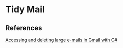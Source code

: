 # Tidy Mail

## References
[Accessing and deleting large e-mails in Gmail with C#](https://docs.microsoft.com/en-us/archive/blogs/mvpawardprogram/accessing-and-deleting-large-e-mails-in-gmail-with-c)
